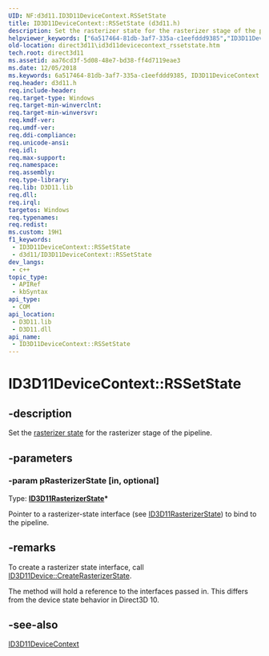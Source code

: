 ```yaml
---
UID: NF:d3d11.ID3D11DeviceContext.RSSetState
title: ID3D11DeviceContext::RSSetState (d3d11.h)
description: Set the rasterizer state for the rasterizer stage of the pipeline.
helpviewer_keywords: ["6a517464-81db-3af7-335a-c1eefddd9385","ID3D11DeviceContext interface [Direct3D 11]","RSSetState method","ID3D11DeviceContext.RSSetState","ID3D11DeviceContext::RSSetState","RSSetState","RSSetState method [Direct3D 11]","RSSetState method [Direct3D 11]","ID3D11DeviceContext interface","d3d11/ID3D11DeviceContext::RSSetState","direct3d11.id3d11devicecontext_rssetstate"]
old-location: direct3d11\id3d11devicecontext_rssetstate.htm
tech.root: direct3d11
ms.assetid: aa76cd3f-5d08-48e7-bd38-ff4d7119eae3
ms.date: 12/05/2018
ms.keywords: 6a517464-81db-3af7-335a-c1eefddd9385, ID3D11DeviceContext interface [Direct3D 11],RSSetState method, ID3D11DeviceContext.RSSetState, ID3D11DeviceContext::RSSetState, RSSetState, RSSetState method [Direct3D 11], RSSetState method [Direct3D 11],ID3D11DeviceContext interface, d3d11/ID3D11DeviceContext::RSSetState, direct3d11.id3d11devicecontext_rssetstate
req.header: d3d11.h
req.include-header: 
req.target-type: Windows
req.target-min-winverclnt: 
req.target-min-winversvr: 
req.kmdf-ver: 
req.umdf-ver: 
req.ddi-compliance: 
req.unicode-ansi: 
req.idl: 
req.max-support: 
req.namespace: 
req.assembly: 
req.type-library: 
req.lib: D3D11.lib
req.dll: 
req.irql: 
targetos: Windows
req.typenames: 
req.redist: 
ms.custom: 19H1
f1_keywords:
 - ID3D11DeviceContext::RSSetState
 - d3d11/ID3D11DeviceContext::RSSetState
dev_langs:
 - c++
topic_type:
 - APIRef
 - kbSyntax
api_type:
 - COM
api_location:
 - D3D11.lib
 - D3D11.dll
api_name:
 - ID3D11DeviceContext::RSSetState
---
```


# ID3D11DeviceContext::RSSetState


## -description

Set the <a href="/windows/desktop/api/d3d11/ns-d3d11-d3d11_rasterizer_desc">rasterizer state</a> for the rasterizer stage of the pipeline.

## -parameters

### -param pRasterizerState [in, optional]

Type: <b><a href="/windows/desktop/api/d3d11/nn-d3d11-id3d11rasterizerstate">ID3D11RasterizerState</a>*</b>

Pointer to a rasterizer-state interface (see <a href="/windows/desktop/api/d3d11/nn-d3d11-id3d11rasterizerstate">ID3D11RasterizerState</a>) to bind to the pipeline.

## -remarks

To create a rasterizer state interface, call <a href="/windows/desktop/api/d3d11/nf-d3d11-id3d11device-createrasterizerstate">ID3D11Device::CreateRasterizerState</a>.

The method will hold a reference to the interfaces passed in.
      This differs from the device state behavior in Direct3D 10.

## -see-also

<a href="/windows/desktop/api/d3d11/nn-d3d11-id3d11devicecontext">ID3D11DeviceContext</a>

